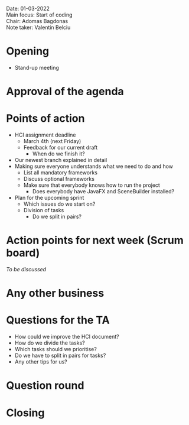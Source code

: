 Date:           01-03-2022\
Main focus:     Start of coding\
Chair:          Adomas Bagdonas\
Note taker:     Valentin Belciu

# Opening
- Stand-up meeting

# Approval of the agenda

# Points of action
- HCI assignment deadline
    - March 4th (next Friday)
    - Feedback for our current draft
        - When do we finish it?
- Our newest branch explained in detail
- Making sure everyone understands what we need to do and how
    - List all mandatory frameworks
    - Discuss optional frameworks
    - Make sure that everybody knows how to run the project
        - Does everybody have JavaFX and SceneBuilder installed?
- Plan for the upcoming sprint
    - Which issues do we start on?
    - Division of tasks
        - Do we split in pairs?


# Action points for next week (Scrum board)
*To be discussed*

# Any other business

# Questions for the TA
- How could we improve the HCI document?
- How do we divide the tasks?
- Which tasks should we prioritise?
- Do we have to split in pairs for tasks?
- Any other tips for us?

# Question round

# Closing